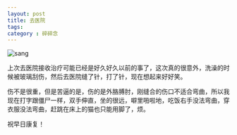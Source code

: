 ```yaml
---
layout: post
title: 去医院
tags:
category : 碎碎念
---
```


  ![sang](http://img31.mtime.cn/mg/2013/11/07/123709.91567763.jpg)

  上次去医院接收治疗可能已经是好久好久以前的事了，这次真的很意外，洗澡的时候被玻璃刮伤，然后去医院缝了针，打了针，现在想起来好好笑。

  伤不是很重，但是苦逼的是，伤的是外胳膊肘，刚缝合的伤口不适合弯曲，所以我现在打字跟僵尸一样，双手伸直，坐的很远，噼里啪啦地，吃饭右手没法弯曲，穿衣服没法弯曲，赶跳在床上的猫也只能用脚了，烦。

  祝早日康复！


